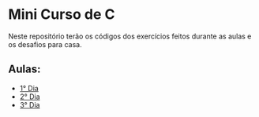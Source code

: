 # Mini Curso de C

Neste repositório terão os códigos dos exercícios feitos durante as aulas e os desafios para casa.

## Aulas: 
- [1° Dia](https://github.com/gabryeleite/MiniCursoC/tree/main/Aula%2001)
- [2° Dia]()
- [3° Dia]()
